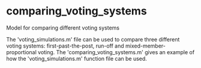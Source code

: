 # comparing_voting_systems
Model for comparing different voting systems

The 'voting_simulations.m' file can be used to compare three different voting systems: first-past-the-post, run-off and mixed-member-proportional voting. The 'comparing_voting_systems.m' gives an example of how the 'voting_simulations.m' function file can be used.
